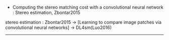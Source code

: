 - Computing the stereo matching cost with a convolutional neural network : Stereo estimation, Zbontar2015



stereo estimation : Zbontar2015 -> [Learning to compare image patches via convolutional neural networks] -> DL4sm(Luo2016)

---
